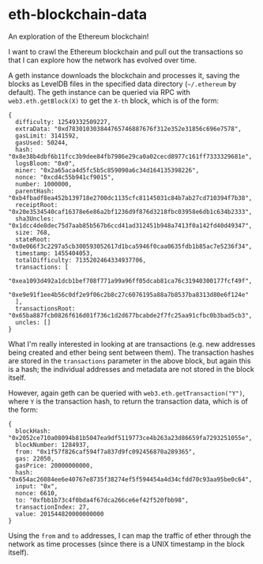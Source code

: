 # eth-blockchain-data
An exploration of the Ethereum blockchain!

I want to crawl the Ethereum blockchain and pull out the transactions so that I can explore how the network has evolved over time. 

A geth instance downloads the blockchain and processes it, saving the blocks as LevelDB files in the specified data directory (`~/.ethereum` by default). The geth instance can be queried via RPC with `web3.eth.getBlock(X)` to get the `X-th` block, which is of the form:
  
    {
      difficulty: 12549332509227,
      extraData: "0xd783010303844765746887676f312e352e31856c696e7578",
      gasLimit: 3141592,
      gasUsed: 50244,
      hash: "0x8e38b4dbf6b11fcc3b9dee84fb7986e29ca0a02cecd8977c161ff7333329681e",
      logsBloom: "0x0",
      miner: "0x2a65aca4d5fc5b5c859090a6c34d164135398226",
      nonce: "0xcd4c55b941cf9015",
      number: 1000000,
      parentHash: "0xb4fbadf8ea452b139718e2700dc1135cfc81145031c84b7ab27cd710394f7b38",
      receiptRoot: "0x20e3534540caf16378e6e86a2bf1236d9f876d3218fbc03958e6db1c634b2333",
      sha3Uncles: "0x1dcc4de8dec75d7aab85b567b6ccd41ad312451b948a7413f0a142fd40d49347",
      size: 768,
      stateRoot: "0x0e066f3c2297a5cb300593052617d1bca5946f0caa0635fdb1b85ac7e5236f34",
      timestamp: 1455404053,
      totalDifficulty: 7135202464334937706,
      transactions: [
        "0xea1093d492a1dcb1bef708f771a99a96ff05dcab81ca76c31940300177fcf49f",
        "0xe9e91f1ee4b56c0df2e9f06c2b8c27c6076195a88a7b8537ba8313d80e6f124e"
      ],
      transactionsRoot: "0x65ba887fcb0826f616d01f736c1d2d677bcabde2f7fc25aa91cfbc0b3bad5cb3",
      uncles: []
    } 


What I'm really interested in looking at are transactions (e.g. new addresses being created and ether being sent between them). The transaction hashes are stored in the `transactions` parameter in the above block, but again this is a hash; the individual addresses and metadata are not stored in the block itself.

However, again geth can be queried with `web3.eth.getTransaction("Y")`, where `Y` is the transaction hash, to return the transaction data, which is of the form:

    {
      blockHash: "0x2052ce710a08094b81b5047ea9df5119773ce4b263a23d86659fa7293251055e",
      blockNumber: 1284937,
      from: "0x1f57f826caf594f7a837d9fc092456870a289365",
      gas: 22050,
      gasPrice: 20000000000,
      hash: "0x654ac26084ee6e40767e8735f38274ef5f594454a4d34cfdd70c93aa95be0c64",
      input: "0x",
      nonce: 6610,
      to: "0xfbb1b73c4f0bda4f67dca266ce6ef42f520fbb98",
      transactionIndex: 27,
      value: 201544820000000000
    }


Using the `from` and `to` addresses, I can map the traffic of ether through the network as time processes (since there is a UNIX timestamp in the block itself). 

